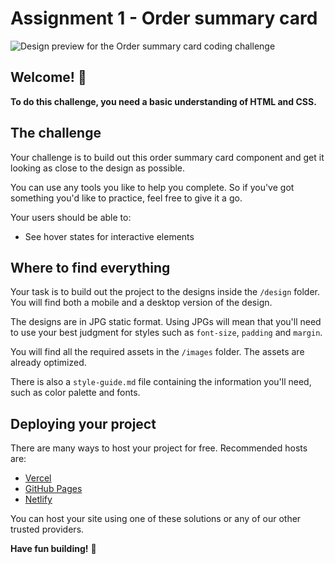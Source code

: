 # Assignment 1 - Order summary card

![Design preview for the Order summary card coding challenge](./design/desktop-preview.jpg)

## Welcome! 👋

**To do this challenge, you need a basic understanding of HTML and CSS.**

## The challenge

Your challenge is to build out this order summary card component and get it looking as close to the design as possible.

You can use any tools you like to help you complete. So if you've got something you'd like to practice, feel free to give it a go.

Your users should be able to:

- See hover states for interactive elements

## Where to find everything

Your task is to build out the project to the designs inside the `/design` folder. You will find both a mobile and a desktop version of the design.

The designs are in JPG static format. Using JPGs will mean that you'll need to use your best judgment for styles such as `font-size`, `padding` and `margin`.

You will find all the required assets in the `/images` folder. The assets are already optimized.

There is also a `style-guide.md` file containing the information you'll need, such as color palette and fonts.

## Deploying your project

There are many ways to host your project for free. Recommended hosts are:

- [Vercel](https://vercel.com/)
- [GitHub Pages](https://pages.github.com/)
- [Netlify](https://www.netlify.com/)

You can host your site using one of these solutions or any of our other trusted providers.

**Have fun building!** 🚀
